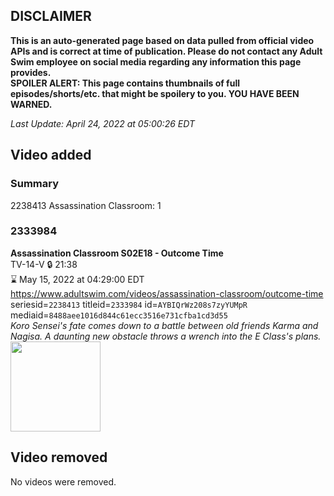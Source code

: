 ## DISCLAIMER
**This is an auto-generated page based on data pulled from official video APIs and is correct at time of publication. Please do not contact any Adult Swim employee on social media regarding any information this page provides.**  
**SPOILER ALERT: This page contains thumbnails of full episodes/shorts/etc. that might be spoilery to you. YOU HAVE BEEN WARNED.**  

_Last Update: April 24, 2022 at 05:00:26 EDT_
## Video added
### Summary
2238413 Assassination Classroom: 1  
### 2333984
**Assassination Classroom S02E18 - Outcome Time**  
TV-14-V 🔒 21:38  
⌛ May 15, 2022 at 04:29:00 EDT  
https://www.adultswim.com/videos/assassination-classroom/outcome-time  
seriesid=`2238413` titleid=`2333984` id=`AYBIQrWz208s7zyYUMpR` mediaid=`8488aee1016d844c61ecc3516e731cfba1cd3d55`  
_Koro Sensei's fate comes down to a battle between old friends Karma and Nagisa. A daunting new obstacle throws a wrench into the E Class's plans._  
<a href="https://media.cdn.adultswim.com/uploads/20220420/thumbnails/2_22420143648-AssassinationClassroom_40_OutcomeTime.png"><img src="https://media.cdn.adultswim.com/uploads/20220420/thumbnails/2_22420143648-AssassinationClassroom_40_OutcomeTime.png" height="144px" /></a>
## Video removed
No videos were removed.  
